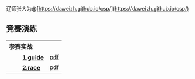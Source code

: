 <script type="text/javascript" src="http://tajs.qq.com/stats?sId=66482615" charset="UTF-8"></script>
辽师张大为@[https://daweizh.github.io/csp/](https://daweizh.github.io/csp/)

## 竞赛演练

<table style="border:0px;width:100%;">
  <tr><th style="border:0px;text-align:left">参赛实战</th>
      <td style="border:0px;"></td></tr>

  <tr><th style="border:0px;text-align:left">　　
        <a href='../handout/train/1.guide.html'>1.guide</a></th>
      <td style="border:0px;text-align:right"><a href='../handout/train/1.guide.pdf'>pdf</a></td>
  </tr>
  <tr><th style="border:0px;text-align:left">　　
        <a href='../handout/train/2.race.html'>2.race</a></th>
      <td style="border:0px;text-align:right"><a href='../handout/train/2.race.pdf'>pdf</a></td>
  </tr>
</table>

